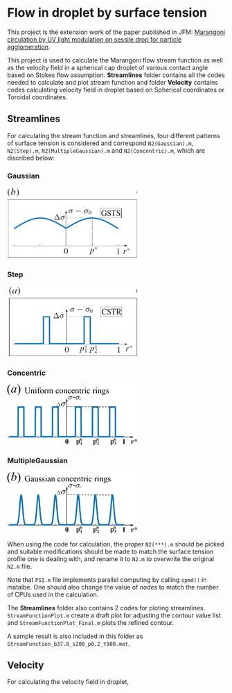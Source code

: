 # Flow in droplet by surface tension
This project is the extension work of the paper published in JFM: [Marangoni circulation by UV light modulation on sessile drop for particle agglomeration](https://doi.org/10.1017/jfm.2019.373).

This project is used to calculate the Marangoni flow stream function as well as the velocity field in a spherical cap droplet of various contact angle based on Stokes flow assumption. **Streamlines** folder contains all the codes needed to calculate and plot stream function and folder **Velocity** contains codes calculating velocity field in droplet based on Spherical coordinates or Toroidal coordinates.

## Streamlines
For calculating the stream function and streamlines, four different patterns of surface tension is considered and correspond ```N2(Gaussian).m```, ```N2(Step).m```, ```N2(MultipleGaussian).m``` and ```N2(Concentric).m```, which are discribed below:

### Gaussian
<img src="Doc/Gaussian.png" width="300">

### Step
<img src="Doc/Step.png" width="300">

### Concentric
<img src="Doc/Concentric.png" width="300">

### MultipleGaussian
<img src="Doc/MultipleGaussian.png" width="300">

When using the code for calculation, the proper ```N2(***).m``` should be picked and suitable modifications should be made to match the surface tension profile one is dealing with, and rename it to ```N2.m``` to overwrite the original ```N2.m``` file.

Note that ```PSI.m``` file implements parallel computing by calling ```spmd()``` in matalbe. One should also change the value of *nodes* to match the number of CPUs used in the calculation.

The **Streamlines** folder also contains 2 codes for ploting streamlines. ```StreamFunctionPlot.m``` create a draft plot for adjusting the contour value list and ```StreamFunctionPlot_Final.m``` plots the refined contour.

A sample result is also included in this folder as ```StreamFunction_b37.8_s200_p0.2_t900.mat```.

## Velocity
For calculating the velocity field in droplet, 
